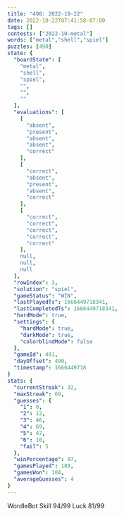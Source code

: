 ```yaml
---
title: "490: 2022-10-22"
date: 2022-10-22T07:41:58-07:00
tags: []
contests: ["2022-10-metal"]
words: ["metal","shell","spiel"]
puzzles: [490]
state: {
  "boardState": [
    "metal",
    "shell",
    "spiel",
    "",
    "",
    ""
  ],
  "evaluations": [
    [
      "absent",
      "present",
      "absent",
      "absent",
      "correct"
    ],
    [
      "correct",
      "absent",
      "present",
      "absent",
      "correct"
    ],
    [
      "correct",
      "correct",
      "correct",
      "correct",
      "correct"
    ],
    null,
    null,
    null
  ],
  "rowIndex": 3,
  "solution": "spiel",
  "gameStatus": "WIN",
  "lastPlayedTs": 1666449718341,
  "lastCompletedTs": 1666449718341,
  "hardMode": true,
  "settings": {
    "hardMode": true,
    "darkMode": true,
    "colorblindMode": false
  },
  "gameId": 491,
  "dayOffset": 490,
  "timestamp": 1666449718
}
stats: {
  "currentStreak": 32,
  "maxStreak": 69,
  "guesses": {
    "1": 0,
    "2": 12,
    "3": 46,
    "4": 69,
    "5": 47,
    "6": 10,
    "fail": 5
  },
  "winPercentage": 97,
  "gamesPlayed": 189,
  "gamesWon": 184,
  "averageGuesses": 4
}
---
```

<!-- more -->
WordleBot
Skill 94/99
Luck 81/99
